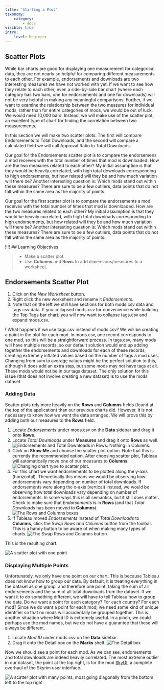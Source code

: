 ```yaml
---
title: 'Starting a Plot'
taxonomy:
    category:
        - docs
visible: true
intro:
    level: beginner
---
```


## Scatter Plots

While bar charts are good for displaying one measurement for categorical data, they are not nearly so helpful for comparing different measurements to each other. For example, endorsements and downloads are two interesting measures we have not worked with yet. If we want to see how they relate to each other, even a side-by-side bar chart (where each category has two bars, one for endorsements and one for downloads) will not be very helpful in making any meaningful comparisons. Further, if we want to examine the relationship between the two measures for individual mods, rather than for entire categories of mods, we would be out of luck. We would need 10,000 bars! Instead, we will make use of the scatter plot, an excellent type of chart for finding the correlation between two measurements.

In this section we will make two scatter plots. The first will compare Endorsements to Total Downloads, and the second will compare a calculated field we will call Approval Ratio to Total Downloads.

Our goal for the Endorsements scatter plot is to compare the endorsemens a mod receives with the total number of times that mod is downloaded. How are the two measures related to each other? My initial assumption is that they would be heavily correlated, with high total downloads corresponding to high endorsements, but how related will they be and how much variation will there be? Another interesting question is: Which mods stand out within these measures? There are sure to be a few outliers, data points that do not fall within the same area as the majority of points.

Our goal for the first scatter plot is to compare the endorsements a mod receives with the total number of times that mod is downloaded. How are the two measures related to each other? My initial assumption is that they would be heavily correlated, with high total downloads corresponding to high endorsements, but how related will they be and how much variation will there be? Another interesting question is: Which mods stand out within these measures? There are sure to be a few outliers, data points that do not fall within the same area as the majority of points.

!!!! ## Learning Objectives
> 
> - Make a scatter plot.
> - Use **Columns** and **Rows** to add dimensions/measures to a worksheet.

## Endorsements Scatter Plot

1. Click on the _New Worksheet_ button.
2. Right click the new worksheet and rename it _Endorsements_.
3. Note that on the left we still have sections for both mods.csv data and tags.csv data. If you collapsed mods.csv for convenience while building the Top Tags bar chart, you will now want to collapse tags.csv and expand mods.csv.

! What happens if we use tags.csv instead of mods.csv? We will be creating a point in the plot for each mod. In mods.csv, one record corresponds to one mod, so this will be a straightforward process. In tags.csv, many mods will have multiple records, so our default solution would end up adding together the endorsements and downloads for each of these records, creating extremely inflated values based on the number of tags a mod uses. Changing from sum to average values might be the perfect solution to this, although it does add an extra step, but some mods may not have tags at all. These mods would not be in our tags dataset. The only solution for this issue (that does not involve creating a new dataset) is to use the mods dataset.

### Adding Data

Scatter plots rely more heavily on the **Rows** and **Columns** fields (found at the top of the application) than our previous charts did. However, it is not necessary to know how we want the data arranged. We will prove this by adding both our measures to the **Rows** field.

1. Locate _Endorsements_ under mods.csv on the **Data** sidebar and drag it onto **Rows**.
2. Locate _Total Downloads_ under **Measures** and drag it onto **Rows** as well.
![Endorsements and Total Downloads in Rows. Nothing in Columns.](01.rows.png?cropResize=650,150)
3. Click on **Show Me** and choose the scatter plot option. Note that this is currently the recommended option. After choosing scatter plot, Tableau will automatically move one of our measures to **Columns**.
![Changing chart type to scatter plot.](02.show-me-scatter-plot.png?cropResize=300,750)
4. For this chart we want endorsements to be plotted along the y-axis (horizontal). Theoretically this means we would be observing how endorsements vary depending on number of total downloads. If endorsements were along the x-axis (vertical) instead, we would be observing how total downloads vary depending on number of endorsements. In some ways this is all semantics, but it still does matter. Check to make sure that _Endorsements_ is in **Rows** (and that _Total Downloads_ has been moved to **Columns**).
![The Rows and Columns boxes](03.endorsements-rows.png?cropResize=450,200)
5. If Tableau moved _Endorsements_ instead of _Total Downloads_ to **Columns**, click the _Swap Rows and Columns_ button from the toolbar. This is a handy button to be aware of when making many types of charts.
![The Swap Rows and Columns button](04.swap-rows-cols.png?cropResize=450,200)

This is the resulting chart:

![A scatter plot with one point](05.single-point-plot.png?cropResize=800,900)

### Displaying Multiple Points

Unfortunately, we only have one point on our chart. This is because Tableau does not know how to group our data. By default, it is treating everything in the dataset as one group, and therefore one point, taking the sum of all endorsements and the sum of all total downloads from the dataset. If we want it to do something different, we will have to tell Tableau how to group the data. Do we want a point for each category? For each country? For each mod? Since we do want a point for each mod, we need some kind of unique identifier so that no mods will accidentally be grouped together. This is another situation where Mod ID is extremely useful. In a pinch, we could perhaps use the mod names, but we do not have a guarantee that these will always be different.

1. Locate _Mod ID_ under mods.csv on the **Data** sidebar.
2. Drag it onto the Detail box on the **Marks** shelf.
![The Detail box](07.marks-detail.png?cropResize=400,400)

Now we should see a point for each mod. As we can see, endorsements and total downloads are indeed heavily correlated. The most extreme outlier in our dataset, the point at the top right, is for the mod [SkyUI](https://www.nexusmods.com/skyrim/mods/3863), a complete overhaul of the Skyrim user interface.

![A scatter plot with many points, most going diagonally from the bottom left to the top right](08.many-point-plot.png?cropResize=800,900)